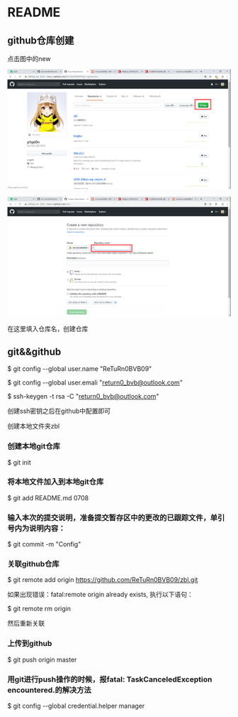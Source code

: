 # README

## github仓库创建

点击图中的new  

![](./img/1.png)  

![](./img/2.png)      

在这里填入仓库名，创建仓库  

## git&&github

$ git config --global user.name "ReTuRn0BVB09"  

$ git config --global user.emali "return0_bvb@outlook.com"  

$ ssh-keygen -t rsa -C "return0_bvb@outlook.com"  

创建ssh密钥之后在github中配置即可  

创建本地文件夹zbl  

### 创建本地git仓库  

$ git init  

### 将本地文件加入到本地git仓库

$ git add README.md 0708  

### 输入本次的提交说明，准备提交暂存区中的更改的已跟踪文件，单引号内为说明内容：

$ git commit -m "Config"  

### 关联github仓库

$ git remote add origin https://github.com/ReTuRn0BVB09/zbl.git  

如果出现错误：fatal:remote origin already exists, 执行以下语句：

$ git remote rm origin  

然后重新关联  

### 上传到github

$ git push origin master  

### 用git进行push操作的时候，报fatal: TaskCanceledException encountered.的解决方法

$ git config --global credential.helper manager